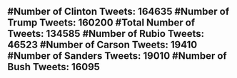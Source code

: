 #Number of Clinton Tweets: 164635
#Number of Trump Tweets: 160200
#Total Number of Tweets: 134585 
#Number of Rubio Tweets: 46523
#Number of Carson Tweets: 19410
#Number of Sanders Tweets: 19010
#Number of Bush Tweets: 16095
---
